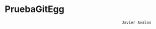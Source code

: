 # PruebaGitEgg



























                                                        Javier Avalos
